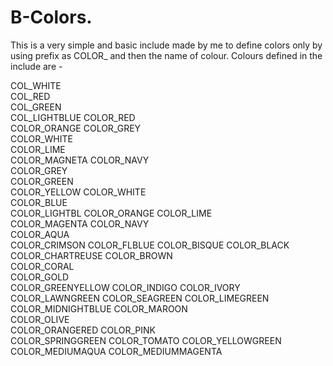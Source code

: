 # B-Colors.
This is a very simple and basic include made by me to define colors only by using prefix as COLOR_ and then the name of colour.
Colours defined in the include are  - 

COL_WHITE  		
COL_RED    		
COL_GREEN 			
COL_LIGHTBLUE
COLOR_RED 			
COLOR_ORANGE 
COLOR_GREY 		
COLOR_WHITE 	
COLOR_LIME 		
COLOR_MAGNETA
COLOR_NAVY 				
COLOR_GREY 		
COLOR_GREEN 	
COLOR_YELLOW 
COLOR_WHITE 	
COLOR_BLUE 		
COLOR_LIGHTBL
COLOR_ORANGE 
COLOR_LIME			
COLOR_MAGENTA
COLOR_NAVY 		
COLOR_AQUA 		
COLOR_CRIMSON
COLOR_FLBLUE 
COLOR_BISQUE 
COLOR_BLACK 	
COLOR_CHARTREUSE
COLOR_BROWN 	
COLOR_CORAL 	
COLOR_GOLD 		
COLOR_GREENYELLOW
COLOR_INDIGO 
COLOR_IVORY 	
COLOR_LAWNGREEN
COLOR_SEAGREEN
COLOR_LIMEGREEN
COLOR_MIDNIGHTBLUE
COLOR_MAROON	
COLOR_OLIVE 	
COLOR_ORANGERED
COLOR_PINK 		
COLOR_SPRINGGREEN
COLOR_TOMATO 
COLOR_YELLOWGREEN
COLOR_MEDIUMAQUA
COLOR_MEDIUMMAGENTA

